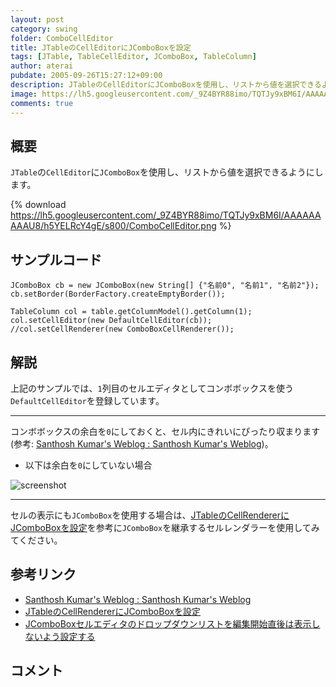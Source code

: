 ```yaml
---
layout: post
category: swing
folder: ComboCellEditor
title: JTableのCellEditorにJComboBoxを設定
tags: [JTable, TableCellEditor, JComboBox, TableColumn]
author: aterai
pubdate: 2005-09-26T15:27:12+09:00
description: JTableのCellEditorにJComboBoxを使用し、リストから値を選択できるようにします。
image: https://lh5.googleusercontent.com/_9Z4BYR88imo/TQTJy9xBM6I/AAAAAAAAAU8/h5YELRcY4gE/s800/ComboCellEditor.png
comments: true
---
```

## 概要
`JTable`の`CellEditor`に`JComboBox`を使用し、リストから値を選択できるようにします。

{% download https://lh5.googleusercontent.com/_9Z4BYR88imo/TQTJy9xBM6I/AAAAAAAAAU8/h5YELRcY4gE/s800/ComboCellEditor.png %}

## サンプルコード
<pre class="prettyprint"><code>JComboBox cb = new JComboBox(new String[] {"名前0", "名前1", "名前2"});
cb.setBorder(BorderFactory.createEmptyBorder());

TableColumn col = table.getColumnModel().getColumn(1);
col.setCellEditor(new DefaultCellEditor(cb));
//col.setCellRenderer(new ComboBoxCellRenderer());
</code></pre>

## 解説
上記のサンプルでは、`1`列目のセルエディタとしてコンボボックスを使う`DefaultCellEditor`を登録しています。

- - - -
コンボボックスの余白を`0`にしておくと、セル内にきれいにぴったり収まります(参考: [Santhosh Kumar's Weblog : Santhosh Kumar's Weblog](http://www.jroller.com/page/santhosh?entry=tweaking_jtable_editing))。

- 以下は余白を`0`にしていない場合

<!-- dummy comment line for breaking list -->

![screenshot](https://lh3.googleusercontent.com/_9Z4BYR88imo/TQTJ1Ykl--I/AAAAAAAAAVA/ZRLgScHCF3s/s800/ComboCellEditor1.png)

- - - -
セルの表示にも`JComboBox`を使用する場合は、[JTableのCellRendererにJComboBoxを設定](http://ateraimemo.com/Swing/ComboCellRenderer.html)を参考に`JComboBox`を継承するセルレンダラーを使用してみてください。

## 参考リンク
- [Santhosh Kumar's Weblog : Santhosh Kumar's Weblog](http://www.jroller.com/page/santhosh?entry=tweaking_jtable_editing)
- [JTableのCellRendererにJComboBoxを設定](http://ateraimemo.com/Swing/ComboCellRenderer.html)
- [JComboBoxセルエディタのドロップダウンリストを編集開始直後は表示しないよう設定する](http://ateraimemo.com/Swing/CellEditorTogglePopup.html)

<!-- dummy comment line for breaking list -->

## コメント
